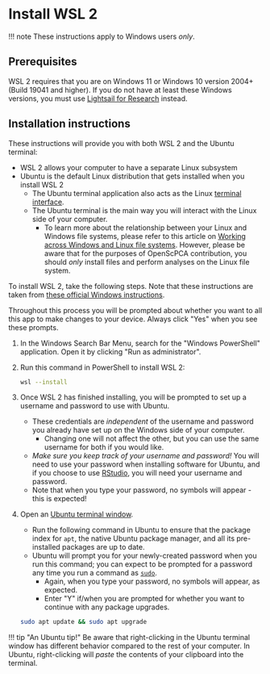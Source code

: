 
# Install WSL 2

!!! note
    These instructions apply to Windows users _only_.


## Prerequisites

WSL 2 requires that you are on Windows 11 or Windows 10 version 2004+ (Build 19041 and higher).
If you do not have at least these Windows versions, you must use [Lightsail for Research](../software-platforms/aws/index.md#lightsail-for-research-virtual-computing-with-aws) instead.


## Installation instructions

These instructions will provide you with both WSL 2 and the Ubuntu terminal:

- WSL 2 allows your computer to have a separate Linux subsystem
- Ubuntu is the default Linux distribution that gets installed when you install WSL 2
    - The Ubuntu terminal application also acts as the Linux [terminal interface](../getting-started/project-tools/using-the-terminal.md).
    - The Ubuntu terminal is the main way you will interact with the Linux side of your computer.
        - To learn more about the relationship between your Linux and Windows file systems, please refer to this article on [Working across Windows and Linux file systems](https://learn.microsoft.com/en-us/windows/wsl/filesystems).
        However, please be aware that for the purposes of OpenScPCA contribution, you should _only_ install files and perform analyses on the Linux file system.

To install WSL 2, take the following steps.
Note that these instructions are taken from [these official Windows instructions](https://learn.microsoft.com/en-us/windows/wsl/setup/environment).

Throughout this process you will be prompted about whether you want to all this app to make changes to your device.
Always click "Yes" when you see these prompts.

1. In the Windows Search Bar Menu, search for the "Windows PowerShell" application.
Open it by clicking "Run as administrator".

1. Run this command in PowerShell to install WSL 2:

    ```sh
    wsl --install
    ```

1. Once WSL 2 has finished installing, you will be prompted to set up a username and password to use with Ubuntu.
    - These credentials are _independent_ of the username and password you already have set up on the Windows side of your computer.
        - Changing one will not affect the other, but you can use the same username for both if you would like.
    - _Make sure you keep track of your username and password!_
    You will need to use your password when installing software for Ubuntu, and if you choose to use [RStudio](environment-setup/install-r-rstudio.md#using-the-rstudio-server), you will need your username and password.
    - Note that when you type your password, no symbols will appear - this is expected!

1. Open an [Ubuntu terminal window](../getting-started/project-tools/using-the-terminal.md#accessing-the-terminal-on-wsl2-on-windows).

    - Run the following command in Ubuntu to ensure that the package index for `apt`, the native Ubuntu package manager, and all its pre-installed packages are up to date.
    - Ubuntu will prompt you for your newly-created password when you run this command; you can expect to be prompted for a password any time you run a command as [`sudo`](https://www.pluralsight.com/resources/blog/cloud/linux-commands-for-beginners-sudo).
         - Again, when you type your password, no symbols will appear, as expected.
         - Enter "Y" if/when you are prompted for whether you want to continue with any package upgrades.

    ```sh
    sudo apt update && sudo apt upgrade
    ```


!!! tip "An Ubuntu tip!"
    Be aware that right-clicking in the Ubuntu terminal window has different behavior compared to the rest of your computer.
    In Ubuntu, right-clicking will _paste_ the contents of your clipboard into the terminal.
